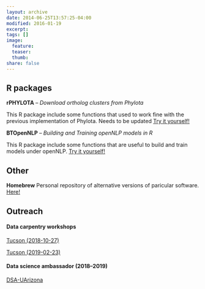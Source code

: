 ```yaml
---
layout: archive
date: 2014-06-25T13:57:25-04:00
modified: 2016-01-19
excerpt:
tags: []
image:
  feature:
  teaser:
  thumb:
share: false
---
```



## R packages

**rPHYLOTA** – *Download ortholog clusters from Phylota*

This R package include some functions that used to work fine with the previous implementation of Phylota. Needs to be updated [Try it yourself!](https://github.com/cromanpa94/rPHYLOTA)


**BTOpenNLP** – *Building and Training openNLP models in R*

This R package include some functions that are useful to build and train models under openNLP. [Try it yourself!](https://github.com/cromanpa94/BTOpenNLP)


## Other

**Homebrew** 
Personal repository of alternative versions of paricular software. [Here!](https://github.com/cromanpa94/Homebrew-AlternativeVersions)

## Outreach

#### Data carpentry workshops

[Tucson (2018-10-27)](https://uhilgert.github.io/2018-10-27-Tucson/)

[Tucson (2019-02-23)](https://ua-carpentries-workshops.github.io/2019-02-23-Tucson/)


#### Data science ambassador (2018–2019)

[DSA-UArizona](https://datascience.arizona.edu/person/cristian-rom%C3%A1n-palacios)
